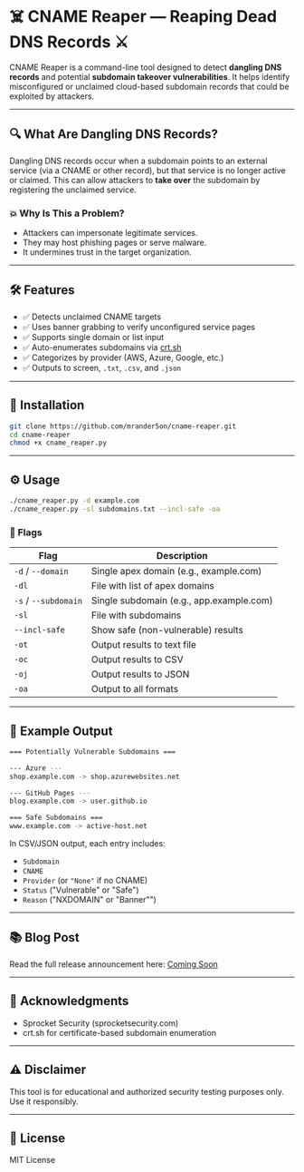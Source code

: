# ☠️ CNAME Reaper — Reaping Dead DNS Records ⚔️

CNAME Reaper is a command-line tool designed to detect **dangling DNS records** and potential **subdomain takeover vulnerabilities**. It helps identify misconfigured or unclaimed cloud-based subdomain records that could be exploited by attackers.

---

## 🔍 What Are Dangling DNS Records?

Dangling DNS records occur when a subdomain points to an external service (via a CNAME or other record), but that service is no longer active or claimed. This can allow attackers to **take over** the subdomain by registering the unclaimed service.

### 💥 Why Is This a Problem?

- Attackers can impersonate legitimate services.
- They may host phishing pages or serve malware.
- It undermines trust in the target organization.

---

## 🛠 Features

- ✅ Detects unclaimed CNAME targets
- ✅ Uses banner grabbing to verify unconfigured service pages
- ✅ Supports single domain or list input
- ✅ Auto-enumerates subdomains via [crt.sh](https://crt.sh)
- ✅ Categorizes by provider (AWS, Azure, Google, etc.)
- ✅ Outputs to screen, `.txt`, `.csv`, and `.json`

---

## 🚀 Installation

```bash
git clone https://github.com/mrander5on/cname-reaper.git
cd cname-reaper
chmod +x cname_reaper.py
```

---

## ⚙️ Usage

```bash
./cname_reaper.py -d example.com
./cname_reaper.py -sl subdomains.txt --incl-safe -oa
```

### 🔧 Flags

| Flag                 | Description                                     |
|----------------------|-------------------------------------------------|
| `-d` / `--domain`    | Single apex domain (e.g., example.com)          |
| `-dl`                | File with list of apex domains                  |
| `-s` / `--subdomain` | Single subdomain (e.g., app.example.com)        |
| `-sl`                | File with subdomains                            |
| `--incl-safe`        | Show safe (non-vulnerable) results              |
| `-ot`                | Output results to text file                     |
| `-oc`                | Output results to CSV                           |
| `-oj`                | Output results to JSON                          |
| `-oa`                | Output to all formats                           |

---

## 🧪 Example Output

```bash
=== Potentially Vulnerable Subdomains ===

--- Azure ---
shop.example.com -> shop.azurewebsites.net

--- GitHub Pages ---
blog.example.com -> user.github.io

=== Safe Subdomains ===
www.example.com -> active-host.net
```

In CSV/JSON output, each entry includes:

- `Subdomain`
- `CNAME`
- `Provider` (or `"None"` if no CNAME)
- `Status` ("Vulnerable" or "Safe")
- `Reason` ("NXDOMAIN" or "Banner"")

---

## 📚 Blog Post

Read the full release announcement here: [Coming Soon](#)

---

## 🙏 Acknowledgments

- Sprocket Security (sprocketsecurity.com)
- crt.sh for certificate-based subdomain enumeration


---

## ⚠️ Disclaimer

This tool is for educational and authorized security testing purposes only. Use it responsibly.

---

## 📄 License

MIT License
